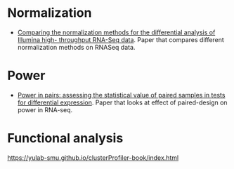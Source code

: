 # Normalization
* [Comparing the normalization methods for
the differential analysis of Illumina high-
throughput RNA-Seq data](https://bmcbioinformatics.biomedcentral.com/articles/10.1186/s12859-015-0778-7). Paper that compares different normalization methods on RNASeq data.

# Power
* [Power in pairs: assessing the statistical value of paired samples in tests for differential expression](https://www.ncbi.nlm.nih.gov/pmc/articles/PMC6302489/). Paper that looks at effect of paired-design on power in RNA-seq.

# Functional analysis
https://yulab-smu.github.io/clusterProfiler-book/index.html
